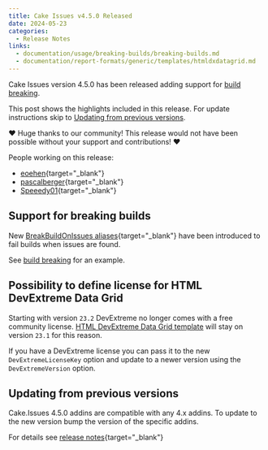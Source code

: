 ```yaml
---
title: Cake Issues v4.5.0 Released
date: 2024-05-23
categories:
  - Release Notes
links:
  - documentation/usage/breaking-builds/breaking-builds.md
  - documentation/report-formats/generic/templates/htmldxdatagrid.md
---
```


Cake Issues version 4.5.0 has been released adding support for [build breaking].

<!-- more -->

This post shows the highlights included in this release.
For update instructions skip to [Updating from previous versions](#updating-from-previous-versions).

❤ Huge thanks to our community! This release would not have been possible without your support and contributions! ❤

People working on this release:

* [eoehen](https://github.com/eoehen){target="_blank"}
* [pascalberger](https://github.com/pascalberger){target="_blank"}
* [Speeedy01](https://github.com/Speeedy01){target="_blank"}

## Support for breaking builds

New [BreakBuildOnIssues aliases]{target="_blank"} have been introduced to fail builds when issues are found.

See [build breaking] for an example.

## Possibility to define  license for HTML DevExtreme Data Grid

Starting with version `23.2` DevExtreme no longer comes with a free community license.
[HTML DevExtreme Data Grid template] will stay on version `23.1` for this reason.

If you have a DevExtreme license you can pass it to the new `DevExtremeLicenseKey` option
and update to a newer version using the `DevExtremeVersion` option.

## Updating from previous versions

Cake.Issues 4.5.0 addins are compatible with any 4.x addins.
To update to the new version bump the version of the specific addins.

For details see [release notes](https://github.com/cake-contrib/Cake.Issues/releases/tag/4.5.0){target="_blank"}

[build breaking]: ../../documentation/usage/breaking-builds/breaking-builds.md
[BreakBuildOnIssues aliases]: https://cakebuild.net/extensions/cake-issues/#Build-Breaking
[HTML DevExtreme Data Grid template]: ../../documentation/report-formats/generic/templates/htmldxdatagrid.md
